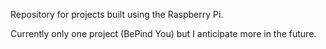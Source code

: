 Repository for projects built using the Raspberry Pi.

Currently only one project (BePind You) but I anticipate more in the future.
